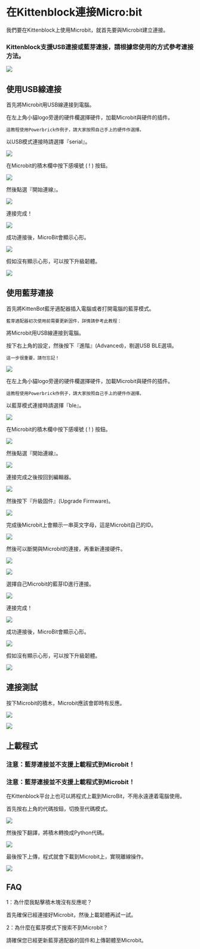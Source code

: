 # 在Kittenblock連接Micro:bit

我們要在Kittenblock上使用Microbit，就首先要與Microbit建立連接。

### Kittenblock支援USB連接或藍芽連接，請根據您使用的方式參考連接方法。

![](../functional_module/PWmodules/images/kbbanner.png)

## 使用USB線連接

首先將Microbit用USB線連接到電腦。

在左上角小貓logo旁邊的硬件欄選擇硬件，加載Microbit與硬件的插件。

    這教程使用Powerbrick作例子，請大家按照自己手上的硬件作選擇。

以USB模式連接時請選擇『serial』。

![](../functional_module/PWmodules/kbimages/addextension_usb.png)

在Microbit的積木欄中按下感嘆號 ( ! ) 按鈕。

![](../functional_module/PWmodules/kbimages/kbmbcon.png)

然後點選『開始連線』。

![](../functional_module/PWmodules/kbimages/kbmbcon1.png)

連接完成！

![](../functional_module/PWmodules/kbimages/kbmbcon2.png)

成功連接後，MicroBit會顯示心形。

![](../functional_module/PWmodules/kbimages/03_08.png)

假如沒有顯示心形，可以按下升級韌體。

![](../functional_module/PWmodules/kbimages/upload.png)

## 使用藍芽連接

首先將KittenBot藍牙適配器插入電腦或者打開電腦的藍芽模式。

    藍芽適配器初次使用前需要更新固件，詳情請參考此教程：

將Microbit用USB線連接到電腦。

按下右上角的設定，然後按下『進階』(Advanced)，剔選USB BLE選項。

    這一步很重要，請勿忘記！

![](../functional_module/PWmodules/kbimages/ble1.png)

在左上角小貓logo旁邊的硬件欄選擇硬件，加載Microbit與硬件的插件。

    這教程使用Powerbrick作例子，請大家按照自己手上的硬件作選擇。

以藍芽模式連接時請選擇『ble』。

![](../functional_module/PWmodules/kbimages/addextension_ble.png)

在Microbit的積木欄中按下感嘆號 ( ! ) 按鈕。

![](../functional_module/PWmodules/kbimages/kbmbcon.png)

然後點選『開始連線』。

![](../functional_module/PWmodules/kbimages/kbmbcon1.png)

連接完成之後按回到編輯器。

![](../functional_module/PWmodules/kbimages/kbmbcon2.png)

然後按下『升級固件』(Upgrade Firmware)。

![](../functional_module/PWmodules/kbimages/ble3.png)

完成後Microbit上會顯示一串英文字母，這是Microbit自己的ID。

![](../functional_module/PWmodules/kbimages/15.gif)

然後可以斷開與Microbit的連接，再重新連接硬件。

![](../functional_module/PWmodules/kbimages/ble4.png)

![](../functional_module/PWmodules/kbimages/ble5.png)

選擇自己Microbit的藍芽ID進行連接。

![](../functional_module/PWmodules/kbimages/ble6.png)

連接完成！

![](../functional_module/PWmodules/kbimages/ble8.png)

成功連接後，MicroBit會顯示心形。

![](../functional_module/PWmodules/kbimages/03_08.png)

假如沒有顯示心形，可以按下升級韌體。

![](../functional_module/PWmodules/kbimages/upload.png)

## 連接測試

按下Microbit的積木，Microbit應該會即時有反應。

![](../functional_module/PWmodules/kbimages/03_09.png)

![](../functional_module/PWmodules/kbimages/03_12.png)

## 上載程式

### 注意：藍芽連接並不支援上載程式到Microbit！

### 注意：藍芽連接並不支援上載程式到Microbit！

在Kittenblock平台上也可以將程式上載到MicroBit，不用永遠連着電腦使用。

首先按右上角的代碼按鈕，切換至代碼模式。

![](../functional_module/PWmodules/kbimages/upload1.png)

然後按下翻譯，將積木轉換成Python代碼。

![](../functional_module/PWmodules/kbimages/upload2.png)

最後按下上傳，程式就會下載到Microbit上，實現離線操作。

![](../functional_module/PWmodules/kbimages/upload3.png)

## FAQ

1：為什麼我點擊積木塊沒有反應呢？

首先確保已經連接好Microbit，然後上載韌體再試一試。

2：為什麼在藍芽模式下搜索不到Microbit？

請確保您已經更新藍芽適配器的固件和上傳韌體至Microbit。